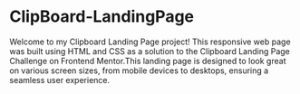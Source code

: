 # ClipBoard-LandingPage
Welcome to my Clipboard Landing Page project! This responsive web page was built using HTML and CSS as a solution to the Clipboard Landing Page Challenge on Frontend Mentor.This landing page is designed to look great on various screen sizes, from mobile devices to desktops, ensuring a seamless user experience.
